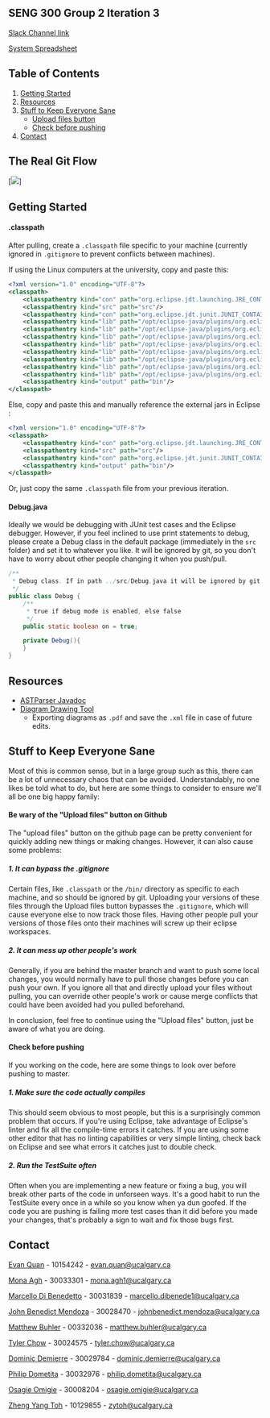 SENG 300 Group 2 Iteration 3
--------------------------

[Slack Channel link](https://seng300w2018g2i3.slack.com/)

[System Spreadsheet](https://docs.google.com/spreadsheets/d/1-xapWVodk4DW2dW3CrfHNiGbSCNzF-H4mEmOvLLXMmg/edit?usp=sharing)

Table of Contents
-----------------
1. [Getting Started](#getting-started)
3. [Resources](#resources)
4. [Stuff to Keep Everyone Sane](#stuff-to-keep-everyone-sane)
    - [Upload files button](#be-wary-of-the-upload-files-button-on-github)
    - [Check before pushing](#check-before-pushing)
5. [Contact](#contact)

The Real Git Flow
-------------------------
[<img src="https://i.redd.it/dsdbmyoirso01.jpg">]


Getting Started
---------------

#### .classpath
After pulling, create a `.classpath` file specific to your machine (currently ignored in `.gitignore` to prevent conflicts between machines).

If using the Linux computers at the university, copy and paste this:

```xml
<?xml version="1.0" encoding="UTF-8"?>
<classpath>
	<classpathentry kind="con" path="org.eclipse.jdt.launching.JRE_CONTAINER/org.eclipse.jdt.internal.debug.ui.launcher.StandardVMType/JavaSE-1.8"/>
	<classpathentry kind="src" path="src"/>
	<classpathentry kind="con" path="org.eclipse.jdt.junit.JUNIT_CONTAINER/4"/>
	<classpathentry kind="lib" path="/opt/eclipse-java/plugins/org.eclipse.core.jobs_3.9.0.v20170322-0013.jar"/>
	<classpathentry kind="lib" path="/opt/eclipse-java/plugins/org.eclipse.equinox.common_3.9.0.v20170207-1454.jar"/>
	<classpathentry kind="lib" path="/opt/eclipse-java/plugins/org.eclipse.core.resources_3.12.0.v20170417-1558.jar"/>
	<classpathentry kind="lib" path="/opt/eclipse-java/plugins/org.eclipse.osgi_3.12.0.v20170512-1932.jar"/>
	<classpathentry kind="lib" path="/opt/eclipse-java/plugins/org.eclipse.core.contenttype_3.6.0.v20170207-1037.jar"/>
	<classpathentry kind="lib" path="/opt/eclipse-java/plugins/org.eclipse.equinox.preferences_3.7.0.v20170126-2132.jar"/>
	<classpathentry kind="lib" path="/opt/eclipse-java/plugins/org.eclipse.jdt.core_3.13.0.v20170516-1929.jar"/>
	<classpathentry kind="lib" path="/opt/eclipse-java/plugins/org.eclipse.core.runtime_3.13.0.v20170207-1030.jar"/>
	<classpathentry kind="output" path="bin"/>
</classpath>
```

Else, copy and paste this and manually reference the external jars in Eclipse :

```xml
<?xml version="1.0" encoding="UTF-8"?>
<classpath>
	<classpathentry kind="con" path="org.eclipse.jdt.launching.JRE_CONTAINER/org.eclipse.jdt.internal.debug.ui.launcher.StandardVMType/JavaSE-1.8"/>
	<classpathentry kind="src" path="src"/>
	<classpathentry kind="con" path="org.eclipse.jdt.junit.JUNIT_CONTAINER/4"/>
	<classpathentry kind="output" path="bin"/>
</classpath>
```

Or, just copy the same `.classpath` file from your previous iteration.

#### Debug.java
Ideally we would be debugging with JUnit test cases and the Eclipse debugger.
However, if you feel inclined to use print statements to debug, please create a Debug class in the default package (immediately in the `src` folder) and set it to whatever you like. It will be ignored by git, so you don't have to worry about other people changing it when you push/pull.
```java
/**
 * Debug class. If in path ../src/Debug.java it will be ignored by git.
 */
public class Debug {
	/**
	 * true if debug mode is enabled, else false
	 */
	public static boolean on = true;

	private Debug(){
	}
}
```

Resources
---------

- [ASTParser Javadoc](https://help.eclipse.org/mars/index.jsp?topic=%2Forg.eclipse.jdt.doc.isv%2Freference%2Fapi%2Forg%2Feclipse%2Fjdt%2Fcore%2Fdom%2FASTParser.html)
- [Diagram Drawing Tool](https://draw.io)
	- Exporting diagrams as `.pdf` and save the `.xml` file in case of future edits.


Stuff to Keep Everyone Sane
--------------

Most of this is common sense, but in a large group such as this, there can be a lot of unnecessary chaos that can be avoided. Understandably, no one likes be told what to do, but here are some things to consider to ensure we'll all be one big happy family:

#### Be wary of the "Upload files" button on Github
The "upload files" button on the github page can be pretty convenient for quickly adding new things or making changes. However, it can also cause some problems:
##### 1. It can bypass the .gitignore
Certain files, like `.classpath` or the `/bin/` directory as specific to each machine, and so should be ignored by git. Uploading your versions of these files through the Upload files button bypasses the `.gitignore`, which will cause everyone else to now track those files. Having other people pull your versions of those files onto their machines will screw up their eclipse workspaces.

##### 2. It can mess up other people's work

Generally, if you are behind the master branch and want to push some local changes, you would normally have to pull those changes before you can push your own. If you ignore all that and directly upload your files without pulling, you can override other people's work or cause merge conflicts that could have been avoided had you pulled beforehand.

In conclusion, feel free to continue using the "Upload files" button, just be aware of what you are doing.

#### Check before pushing

If you working on the code, here are some things to look over before pushing to master.

##### 1. Make sure the code actually compiles
This should seem obvious to most people, but this is a surprisingly common problem that occurs. If you're using Eclipse, take advantage of Eclipse's linter and fix all the compile-time errors it catches. If you are using some other editor that has no linting capabilities or very simple linting, check back on Eclipse and see what errors it catches just to double check.

##### 2. Run the TestSuite often
Often when you are implementing a new feature or fixing a bug, you will break other parts of the code in unforseen ways. It's a good habit to run the TestSuite every once in a while so you know when ya dun goofed. If the code you are pushing is failing more test cases than it did before you made your changes, that's probably a sign to wait and fix those bugs first.

Contact
------------

[Evan Quan](https://github.com/EvanQuan) - 10154242 - evan.quan@ucalgary.ca

[Mona Agh](https://github.com/Monaagh) - 30033301 - mona.agh1@ucalgary.ca

[Marcello Di Benedetto](https://github.com/Marcellod1) - 30031839 - marcello.dibenede1@ucalgary.ca

[John Benedict Mendoza](https://github.com/JBenedictM) - 30028470 - johnbenedict.mendoza@ucalgary.ca

[Matthew Buhler](https://github.com/Eventrope) - 00332036 - matthew.buhler@ucalgary.ca

[Tyler Chow](https://github.com/TylerChow) - 30024575 - tyler.chow@ucalgary.ca

[Dominic Demierre](https://github.com/dominic-demierre) - 30029784 - dominic.demierre@ucalgary.ca

[Philip Dometita](https://github.com/philipdometita) - 30032976 - philip.dometita@ucalgary.ca

[Osagie Omigie](https://github.com/osagieomigie) - 30008204 - osagie.omigie@ucalgary.ca

[Zheng Yang Toh](https://github.com/zytoh) - 10129855 - zytoh@ucalgary.ca
